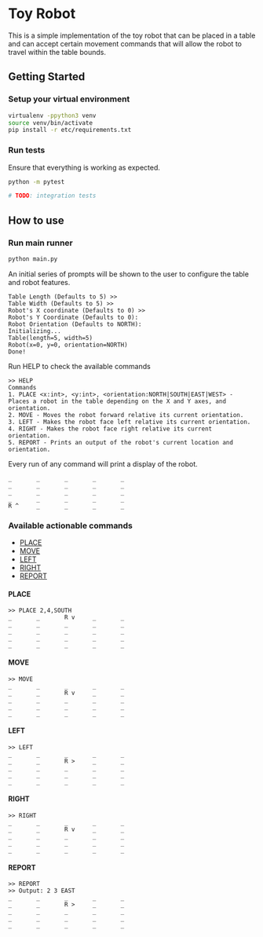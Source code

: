 # Toy Robot

This is a simple implementation of the toy robot that can be placed in a table and can accept certain movement commands that will allow the robot to travel within the table bounds.

## Getting Started

### Setup your virtual environment

```bash
virtualenv -ppython3 venv
source venv/bin/activate
pip install -r etc/requirements.txt
```

### Run tests

Ensure that everything is working as expected.

```bash
python -m pytest

# TODO: integration tests
```

## How to use

### Run main runner

```bash
python main.py
```

An initial series of prompts will be shown to the user to configure the table and robot features.
```text
Table Length (Defaults to 5) >>  
Table Width (Defaults to 5) >> 
Robot's X coordinate (Defaults to 0) >> 
Robot's Y Coordinate (Defaults to 0): 
Robot Orientation (Defaults to NORTH): 
Initializing...
Table(length=5, width=5)
Robot(x=0, y=0, orientation=NORTH)
Done!
```


Run HELP to check the available commands

```text
>> HELP
Commands
1. PLACE <x:int>, <y:int>, <orientation:NORTH|SOUTH|EAST|WEST> - Places a robot in the table depending on the X and Y axes, and orientation.
2. MOVE - Moves the robot forward relative its current orientation.
3. LEFT - Makes the robot face left relative its current orientation.
4. RIGHT - Makes the robot face right relative its current orientation.
5. REPORT - Prints an output of the robot's current location and orientation.
```

Every run of any command will print a display of the robot.

```text
_       _       _       _       _
_       _       _       _       _
_       _       _       _       _
_       _       _       _       _
R ^     _       _       _       _
```

### Available actionable commands

- [PLACE](#place)
- [MOVE](#move)
- [LEFT](#left)
- [RIGHT](#right)
- [REPORT](#report)

#### PLACE

```text
>> PLACE 2,4,SOUTH
_       _       R v     _       _
_       _       _       _       _
_       _       _       _       _
_       _       _       _       _
_       _       _       _       _
```

#### MOVE
```text
>> MOVE
_       _       _       _       _
_       _       R v     _       _
_       _       _       _       _
_       _       _       _       _
_       _       _       _       _
```

#### LEFT
```text
>> LEFT
_       _       _       _       _
_       _       R >     _       _
_       _       _       _       _
_       _       _       _       _
_       _       _       _       _
```

#### RIGHT
```text
>> RIGHT
_       _       _       _       _
_       _       R v     _       _
_       _       _       _       _
_       _       _       _       _
_       _       _       _       _
```

#### REPORT

```text
>> REPORT
>> Output: 2 3 EAST
_       _       _       _       _
_       _       R >     _       _
_       _       _       _       _
_       _       _       _       _
_       _       _       _       _
```
